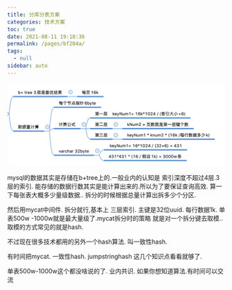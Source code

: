 ```yaml
---
title: 分库分表方案
categories: 技术方案
toc: true
date: 2021-08-11 19:18:36
permalink: /pages/bf204a/
tags: 
  - null
sidebar: auto
---
```


![image-20200411185919412](database-sharding/image-20200411185919412.png)

mysql的数据其实是存储在b+tree上的.一般业内的认知是 索引深度不超过4层.3层的索引. 能存储的数据行数其实是能计算出来的.所以为了要保证查询高效. 算一下每张表大概多少量级数据.. 拆分的时候根据总量计算出拆多少个分区.



然后用mycat中间件. 拆分就行,基本上 三层索引. 主键是32位uuid. 每行数据1k.  单表500w -1000w就是最大量级了.mycat拆分时的策略 就是对一个拆分键去取模.. 取模的方式常见的就是hash.

不过现在很多技术都用的另外一个hash算法. 叫一致性hash.



有时间把mycat. 一致性hash. jumpstringhash 这几个知识点看看就够了.

单表500w-1000w这个都没啥说的了. 业内共识. 如果你想知道算法.有时间可以交流